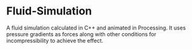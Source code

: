 # Fluid-Simulation
A fluid simulation calculated in C++ and animated in Processing. It uses pressure gradients as forces along with other conditions for incompressibility to achieve the effect.
